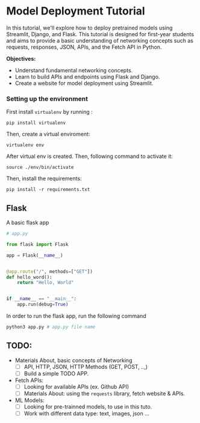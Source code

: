 # Model Deployment Tutorial

In this tutorial, we'll explore how to deploy pretrained models using Streamlit, Django, and Flask. This tutorial is designed for first-year students and aims to provide a basic understanding of networking concepts such as requests, responses, JSON, APIs, and the Fetch API in Python.

**Objectives:**

- Understand fundamental networking concepts.
- Learn to build APIs and endpoints using Flask and Django.
- Create a website for model deployment using Streamlit.


### Setting up the environment

First install `virtualenv` by running : 

```
pip install virtualenv
```

Then, create a virtual enviroment: 

```
virtualenv env
```

After virtual env is created. Then, following command to activate it: 

```
source ./env/bin/activate
```

Then, install the requirements: 

```
pip install -r requirements.txt
```


## Flask

A basic flask app 

```python
# app.py

from flask import Flask

app = Flask(__name__)


@app.route("/", methods=["GET"])
def hello_word():
    return "Hello, World"


if __name__ == "__main__":
    app.run(debug=True)

```

In order to run the flask app, run the following command 


```bash
python3 app.py # app.py file name
```


## TODO:

- Materials About, basic concepts of Networking
    - [ ] API, HTTP, JSON, HTTP Methods (GET, POST, ..,)
    - [ ] Build a simple TODO APP.

- Fetch APIs: 
    - [ ] Looking for available APIs (ex. Github API)
    - [ ] Materials About: using the `requests` library, fetch website & APIs.

- ML Models:
    - [ ] Looking for pre-trainned models, to use in this tuto.
    - [ ] Work with different data type: text, images, json ...
